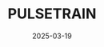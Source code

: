 ---  
layout: startup_page  
title: "PULSETRAIN"  
id: "pulsetrain.com"  
permalink: "/pulsetrainpulsetrain.com03192025/"  
website: "https://pulsetrain.com/"  
funding_round: "Seed"  
funding_amount: "€6.1M"  
investors: "Vsquared Ventures, Planet A, Climate Club"  
about: "PULSETRAIN develops innovative powertrain technology that extends EV battery life, boosts EV range, power, and affordability. Their technology integrates the Battery Management System (BMS), the inverter, and the charging electronics into a highly integrated \"In-Battery\" solution, enabling more efficient energy utilization and reduced thermal risks, making electric vehicles safer and more cost-effective."  
markets: "EV, Automotive, Aviation, Agriculture, Shipping, Artificial Intelligence (AI), Battery, Electric Vehicle, Electronics, Generative AI, Manufacturing, Software"  
hq: "Munich, Bayern, Germany"  
founded_year: "2022"  
linkedin: "https://de.linkedin.com/company/pulsetrain"  
twitter: ""  
instagram: ""  
facebook: ""  
crunchbase: "https://www.crunchbase.com/organization/pulsetrain"  
pitchbook: "https://pitchbook.com/profiles/company/119356-84"  

date_display: "19-Mar-2025"  
date: "2025-03-19"

# SEO Optimization  
meta_title: "PULSETRAIN - Seed Funding (€6.1M)"  
meta_description: "PULSETRAIN, PULSETRAIN develops innovative powertrain technology that extends EV battery life, boosts EV range, power, and affordability. Their technology integra..."  
meta_keywords: "PULSETRAIN, EV, Automotive, Aviation, Agriculture, Shipping, Artificial Intelligence (AI), Battery, Electric Vehicle, Electronics, Generative AI, Manufacturing, Software, Seed funding"  
canonical_url: "https://startup.projectstartups.com/pulsetrainpulsetrain.com03192025/"  
---